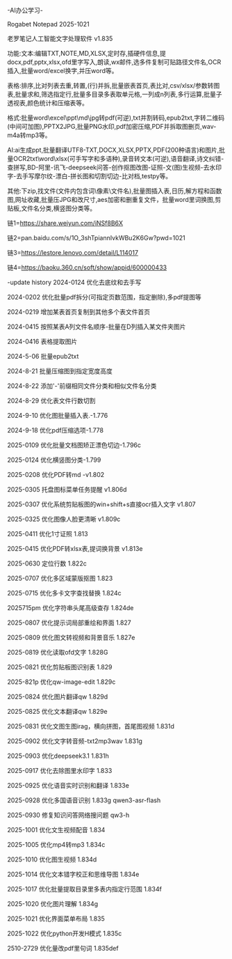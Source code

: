 -AI办公学习-

Rogabet Notepad 2025-1021

老罗笔记人工智能文字处理软件 v1.835

功能:文本:编辑TXT,NOTE,MD,XLSX,定时存,插硬件信息,提docx,pdf,pptx,xlsx,ofd里字写入,朗读,wx邮件,选多件复制可贴路径文件名,OCR插入,批量word/excel换字,并压word等。

表格:排序,比对列表去重,转置,(行)并拆,批量嵌表首页,表比对,csv/xlsx/参数转图表,批量求和,筛选指定行,批量多目录多表取单元格,一列成n列表,多行运算,批量子透视表,颜色统计和压缩表等。

格式:批量word\excel\ppt\md\jpg转pdf(可逆),txt并割转码,epub2txt,字转二维码(中间可加图),PPTX2JPG,批量PNG水印,pdf加密压缩,PDF并拆取图删页,wav-m4a转mp3等。

AI:ai生成ppt,批量翻译UTF8-TXT,DOCX,XLSX,PPTX,PDF(200种语言)和图片,批量OCR2txt\word\xlsx(可手写字和多语种),录音转文本(可逆),语音翻译,诗文纠错-查拼写,BD-阿里-讯飞-deepseek问答-创作抠图改图-证照-文(图)生视频-去水印字-去手写摩尔纹-漂白-拼长图和切割切边-比对档,testpy等。

其他:下zip,找文件(文件内包含词\像素\文件名),批量图插入表,日历,解方程和函数图,网址收藏,批量压JPG和改尺寸,aes加密和删重复文件，批量word里词换图,剪贴板,文件名分类,横竖图分类等。

链1=https://share.weiyun.com/iNSf8B6X

链2=pan.baidu.com/s/1O_3shTpiannIvkWBu2K6Gw?pwd=1021

链3=https://lestore.lenovo.com/detail/L114017

链4=https://baoku.360.cn/soft/show/appid/600000433



-update history 
2024-0124 优化去底纹和去手写

2024-0202 优化批量pdf拆分(可指定页数范围，指定删除),多pdf提图等

2024-0219 增加某表首页复制到其他多个表文件首页

2024-0415 按照某表A列文件名顺序-批量在D列插入某文件夹图片

2024-0416 表格提取图片

2024-5-06 批量epub2txt

2024-8-21 批量压缩图到指定宽度高度

2024-8-22 添加'-'前缀相同文件分类和相似文件名分类

2024-8-29 优化表文件行数切割

2024-9-10 优化图批量插入表.-1.776

2024-9-18 优化pdf压缩选项-1.778

2025-0109 优化批量文档图矫正漂色切边-1.796c

2025-0124 优化横竖图分类-1.799

2025-0208 优化PDF转md -v1.802

2025-0305 托盘图标菜单任务提醒 v1.806d

2025-0307 优化系统剪贴板图的win+shift+s直接ocr插入文字 v1.807

2025-0325 优化图像人脸更清晰 v1.809c

2025-0411 优化1寸证照 1.813

2025-0415 优化PDF转xlsx表,提词换背景 v1.813e

2025-0630 定位行数 1.822c

2025-0707 优化多区域蒙版抠图 1.823

2025-0715 优化多卡文字查找替换 1.824c

2025715pm 优化字符串头尾高级查存 1.824de

2025-0807 优化提示词局部重绘和界面 1.827

2025-0809 优化图文转视频和背景音乐 1.827e

2025-0819 优化读取ofd文字 1.828G

2025-0821 优化剪贴板图识别表 1.829

2025-821p 优化qw-image-edit 1.829c

2025-0824 优化图片翻译qw 1.829d

2025-0825 优化文本翻译qw 1.829e

2025-0831 优化文图生图irag，横向拼图，首尾图视频  1.831d

2025-0902 优化文字转音频-txt2mp3wav 1.831g

2025-0903 优化deepseek3.1 1.831h

2025-0917 优化去除图里水印字 1.833

2025-0925 优化语音实时识别和翻译 1.833e

2025-0928 优化多国语音识别 1.833g qwen3-asr-flash

2025-0930 修复知识问答网络搜问题 qw3-h 

2025-1001 优化文生视频配音 1.834

2025-1005 优化mp4转mp3 1.834c

2025-1010 优化图生视频 1.834d

2025-1014 优化文本错字校正和思维导图 1.834e

2025-1017 优化批量提取目录里多表内指定行范围 1.834f

2025-1020 优化图片理解 1.834g

2025-1021 优化界面菜单布局 1.835

2025-1022 优化python开发H模式  1.835c

2510-2729 优化量改pdf里句词 1.835def
